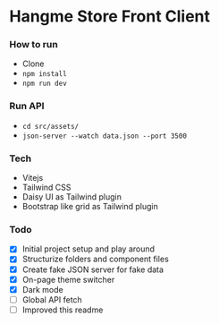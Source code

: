 # Hangme Store Front Client

### How to run

- Clone
- `npm install`
- `npm run dev`

### Run API

- `cd src/assets/`
- `json-server --watch data.json --port 3500`

### Tech

- Vitejs
- Tailwind CSS
- Daisy UI as Tailwind plugin
- Bootstrap like grid as Tailwind plugin

### Todo

- [x] Initial project setup and play around
- [x] Structurize folders and component files
- [x] Create fake JSON server for fake data
- [x] On-page theme switcher
- [x] Dark mode
- [ ] Global API fetch
- [ ] Improved this readme
